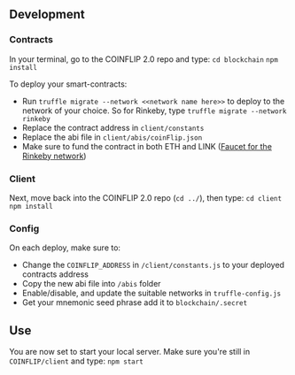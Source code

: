 ## Development

### Contracts

In your terminal, go to the COINFLIP 2.0 repo and type:
`cd blockchain`
`npm install`

To deploy your smart-contracts:

- Run `truffle migrate --network <<network name here>>` to deploy to the network of your choice. So for Rinkeby, type `truffle migrate --network rinkeby`
- Replace the contract address in `client/constants`
- Replace the abi file in `client/abis/coinFlip.json`
- Make sure to fund the contract in both ETH and LINK ([Faucet for the Rinkeby network](https://Rinkeby.chain.link/))

### Client

Next, move back into the COINFLIP 2.0 repo (`cd ../`), then type:
`cd client`
`npm install`

### Config

On each deploy, make sure to:
- Change the `COINFLIP_ADDRESS` in `/client/constants.js` to your deployed contracts address
- Copy the new abi file into `/abis` folder
- Enable/disable, and update the suitable networks in `truffle-config.js`
- Get your mnemonic seed phrase add it to `blockchain/.secret`

## Use

You are now set to start your local server. Make sure you're still in `COINFLIP/client` and type:
 `npm start`
